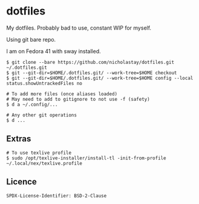 # dotfiles

My dotfiles. Probably bad to use, constant WIP for myself.

Using git bare repo.

I am on Fedora 41 with sway installed.

```
$ git clone --bare https://github.com/nicholastay/dotfiles.git ~/.dotfiles.git
$ git --git-dir=$HOME/.dotfiles.git/ --work-tree=$HOME checkout
$ git --git-dir=$HOME/.dotfiles.git/ --work-tree=$HOME config --local status.showUntrackedFiles no

# To add more files (once aliases loaded)
# May need to add to gitignore to not use -f (safety)
$ d a ~/.config/...

# Any other git operations
$ d ...
```

## Extras

```
# To use texlive profile
$ sudo /opt/texlive-installer/install-tl -init-from-profile ~/.local/nex/texlive.profile
```

## Licence

`SPDX-License-Identifier: BSD-2-Clause`
